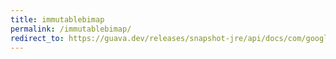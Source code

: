 ```yaml
---
title: immutablebimap
permalink: /immutablebimap/
redirect_to: https://guava.dev/releases/snapshot-jre/api/docs/com/google/common/collect/ImmutableBiMap.html
---
```

